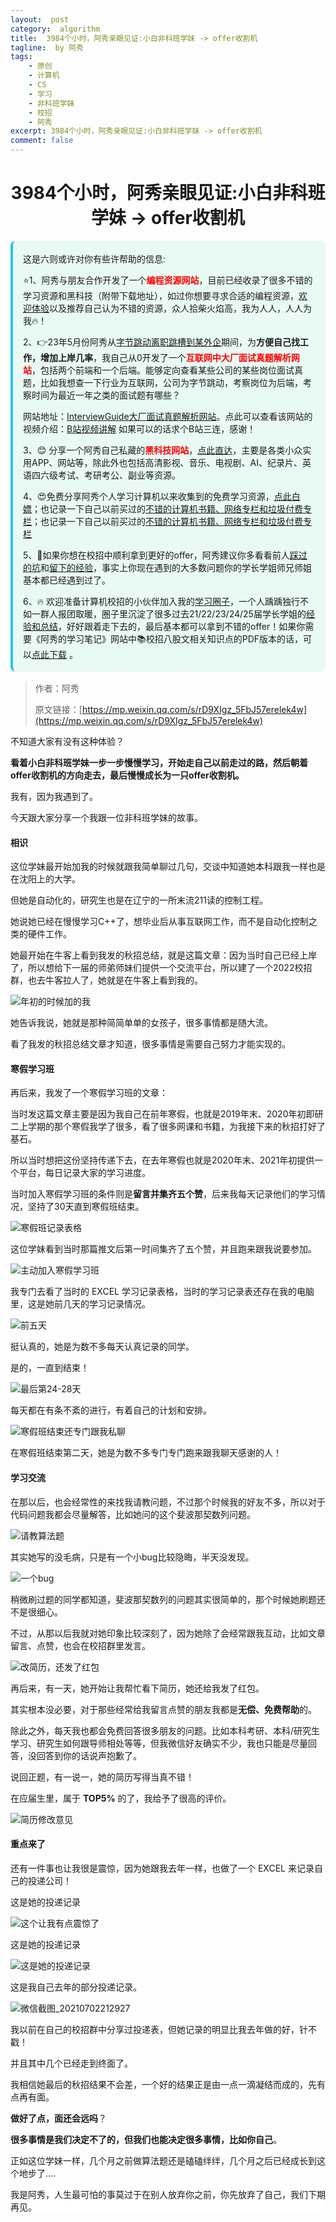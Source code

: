 ```yaml
---
layout:  post
category:  algorithm
title:  3984个小时，阿秀亲眼见证:小白非科班学妹 -> offer收割机
tagline:  by 阿秀
tags:
    - 原创
    - 计算机
    - CS
    - 学习
    - 非科班学妹
    - 校招
    - 阿秀
excerpt: 3984个小时，阿秀亲眼见证:小白非科班学妹 -> offer收割机
comment: false
---
```


<h1 align="center">3984个小时，阿秀亲眼见证:小白非科班学妹 -> offer收割机</h1>

<div style="border-color: #24C6DC;
            background-color: #e9f9f3;         
            margin: 1rem 0;
        padding: .25rem 1rem;
        border-left-width: .3rem;
        border-left-style: solid;
        border-radius: .5rem;
        color: inherit;">
  <p>这是六则或许对你有些许帮助的信息:</p>
<p>⭐️1、阿秀与朋友合作开发了一个<span style="font-weight:bold;color:red">编程资源网站</span>，目前已经收录了很多不错的学习资源和黑科技（附带下载地址），如过你想要寻求合适的编程资源，<a href="https://tools.interviewguide.cn/home" style="text-decoration: underline" target="_blank">欢迎体验</a>以及推荐自己认为不错的资源，众人拾柴火焰高，我为人人，人人为我🔥！</p>  <p>2、👉23年5月份阿秀从<a style="text-decoration: underline" href="https://mp.weixin.qq.com/s?__biz=Mzk0ODU4MzEzMw==&mid=2247512170&idx=1&sn=c4a04a383d2dfdece676b75f17224e78" target="_blank">字节跳动离职跳槽到某外企</a>期间，为<span style="font-weight:bold">方便自己找工作，增加上岸几率</span>，我自己从0开发了一个<span style="font-weight:bold;color:red">互联网中大厂面试真题解析网站</span>，包括两个前端和一个后端。能够定向查看某些公司的某些岗位面试真题，比如我想查一下行业为互联网，公司为字节跳动，考察岗位为后端，考察时间为最近一年之类的面试题有哪些？
<div align="center">
</div>网站地址：<a style="text-decoration: underline" href="https://top.interviewguide.cn/" target="_blank">InterviewGuide大厂面试真题解析网站</a>。点此可以查看该网站的视频介绍：<a style="text-decoration: underline" href="https://www.bilibili.com/video/BV1f94y1C7BL" target="_blank">B站视频讲解</a>   如果可以的话求个B站三连，感谢！
    </p>3、😊
    分享一个阿秀自己私藏的<span style="font-weight:bold;color:red">黑科技网站</span>，<a style="text-decoration: underline" href="https://hkjtz.cn/" target="_blank">点此直达</a>，主要是各类小众实用APP、网站等，除此外也包括高清影视、音乐、电视剧、AI、纪录片、英语四六级考试、考研考公、副业等资源。
  </p>
  <p>4、😍免费分享阿秀个人学习计算机以来收集到的免费学习资源，<a style="text-decoration: underline" href="/notes/07-resources/01-free/01-introduce.html" target="_blank">点此白嫖</a>；也记录一下自己以前买过的<a style="text-decoration: underline" href="/notes/07-resources/02-precious.html" target="_blank">不错的计算机书籍、网络专栏和垃圾付费专栏</a>；也记录一下自己以前买过的<a style="text-decoration: underline" href="/notes/07-resources/02-precious.html" target="_blank">不错的计算机书籍、网络专栏和垃圾付费专栏</a>
  </p>
  <p>5、🚀如果你想在校招中顺利拿到更好的offer，阿秀建议你多看看前人<a style="text-decoration: underline" href="https://www.yuque.com/tuobaaxiu/httmmc/npg1k81zeq4wfpyz" target="_blank">踩过的坑</a>和<a style="text-decoration: underline"  target="_blank" href="https://www.yuque.com/tuobaaxiu/httmmc/gge9ppd0mbu2d3dp">留下的经验</a>，事实上你现在遇到的大多数问题你的学长学姐师兄师姐基本都已经遇到过了。
  </p>
  <p>6、🔥 欢迎准备计算机校招的小伙伴加入我的<a  style="text-decoration: underline" href="https://www.yuque.com/tuobaaxiu/httmmc/xg0otqvc17wfx4u9" target="_blank">学习圈子</a>，一个人踽踽独行不如一群人报团取暖，圈子里沉淀了很多过去21/22/23/24/25届学长学姐的<a  style="text-decoration: underline" href="https://www.yuque.com/tuobaaxiu/httmmc/gge9ppd0mbu2d3dp" target="_blank">经验和总结</a>，好好跟着走下去的，最后基本都可以拿到不错的offer！</a>如果你需要《阿秀的学习笔记》网站中📚︎校招八股文相关知识点的PDF版本的话，可以<a style="text-decoration: underline" href="https://www.yuque.com/tuobaaxiu/httmmc/qs0yn66apvkzw0ps" target="_blank">点此下载</a> 。</p>   </div>





> 作者：阿秀
>
> 原文链接：[https://mp.weixin.qq.com/s/rD9XIgz_5FbJ57erelek4w](https://mp.weixin.qq.com/s/rD9XIgz_5FbJ57erelek4w)

不知道大家有没有这种体验？

 **看着小白非科班学妹一步一步慢慢学习，开始走自己以前走过的路，然后朝着offer收割机的方向走去，最后慢慢成长为一只offer收割机。** 

我有，因为我遇到了。

今天跟大家分享一个我跟一位非科班学妹的故事。

#### 相识

这位学妹最开始加我的时候就跟我简单聊过几句，交谈中知道她本科跟我一样也是在沈阳上的大学。

但她是自动化的，研究生也是在辽宁的一所末流211读的控制工程。

她说她已经在慢慢学习C++了，想毕业后从事互联网工作，而不是自动化控制之类的硬件工作。

她最开始在牛客上看到我发的秋招总结，就是这篇文章：因为当时自己已经上岸了，所以想给下一届的师弟师妹们提供一个交流平台，所以建了一个2022校招群，也去牛客拉人了，她就是在牛客上看到我的。

![年初的时候加的我](http://oss.interviewguide.cn/img/202205220011558.png)



她告诉我说，她就是那种简简单单的女孩子，很多事情都是随大流。

看了我发的秋招总结文章才知道，很多事情是需要自己努力才能实现的。

#### 寒假学习班

再后来，我发了一个寒假学习班的文章：

当时发这篇文章主要是因为我自己在前年寒假，也就是2019年末、2020年初即研二上学期的那个寒假我学了很多，看了很多网课和书籍，为我接下来的秋招打好了基石。

所以当时想把这份坚持传递下去，在去年寒假也就是2020年末、2021年初提供一个平台，每日记录大家的学习进度。

当时加入寒假学习班的条件则是**留言并集齐五个赞**，后来我每天记录他们的学习情况，坚持了30天直到寒假班结束。

![寒假班记录表格](http://oss.interviewguide.cn/img/202205220011969.png)

 这位学妹看到当时那篇推文后第一时间集齐了五个赞，并且跑来跟我说要参加。 

![主动加入寒假学习班](http://oss.interviewguide.cn/img/202205220011503.png)

 我专门去看了当时的 EXCEL 学习记录表格，当时的学习记录表还存在我的电脑里，这是她前几天的学习记录情况。 

![前五天](http://oss.interviewguide.cn/img/202205220011087.png)

挺认真的，她是为数不多每天认真记录的同学。

是的，一直到结束！

![最后第24-28天](http://oss.interviewguide.cn/img/202205220012423.png)

每天都在有条不紊的进行，有着自己的计划和安排。

![寒假班结束还专门跟我私聊](http://oss.interviewguide.cn/img/202205220012257.png)

在寒假班结束第二天，她是为数不多专门专门跑来跟我聊天感谢的人！

#### 学习交流

在那以后，也会经常性的来找我请教问题，不过那个时候我的好友不多，所以对于代码问题我都会尽量解答，比如她问的这个斐波那契数列问题。

![请教算法题](http://oss.interviewguide.cn/img/202205220012258.png)

 其实她写的没毛病，只是有一个小bug比较隐晦，半天没发现。 

![一个bug](http://oss.interviewguide.cn/img/202205220012777.png)

稍微刷过题的同学都知道，斐波那契数列的问题其实很简单的，那个时候她刷题还不是很细心。

不过，从那以后我就对她印象比较深刻了，因为她除了会经常跟我互动，比如文章留言、点赞，也会在校招群里发言。

![改简历，还发了红包](http://oss.interviewguide.cn/img/202205220012376.png)

再后来，有一天，她开始让我帮忙看下简历，她还给我发了红包。

其实根本没必要，对于那些经常给我留言点赞的朋友我都是**无偿、免费帮助**的。

除此之外，每天我也都会免费回答很多朋友的问题。比如本科考研、本科/研究生学习、研究生如何跟导师相处等等，但我微信好友确实不少，我也只能是尽量回答，没回答到你的话说声抱歉了。

说回正题，有一说一，她的简历写得当真不错！

在应届生里，属于 **TOP5%** 的了，我给予了很高的评价。

![简历修改意见](http://oss.interviewguide.cn/img/202205220012553.png)

#### 重点来了

还有一件事也让我很是震惊，因为她跟我去年一样，也做了一个 EXCEL 来记录自己的投递公司！

这是她的投递记录

![这个让我有点震惊了](http://oss.interviewguide.cn/img/202205220012692.png)



这是她的投递记录

![这是她的投递记录](http://oss.interviewguide.cn/img/202205220012907.png)

这是我自己去年的部分投递记录。

![微信截图_20210702212927](http://oss.interviewguide.cn/img/202205220013312.png)

我以前在自己的校招群中分享过投递表，但她记录的明显比我去年做的好，针不戳！

并且其中几个已经走到终面了。

我相信她最后的秋招结果不会差，一个好的结果正是由一点一滴凝结而成的，先有点再有面。

**做好了点，面还会远吗**？

**很多事情是我们决定不了的，但我们也能决定很多事情，比如你自己**。

正如这位学妹一样，几个月之前做算法题还是磕磕绊绊，几个月之后已经成长到这个地步了....

<div>
    <p style="background-color: #FFFFFF;font-weight: normal;"  >我是阿秀，人生最可怕的事莫过于在别人放弃你之前，你先放弃了自己，我们下期再见。</p>
</div>






















